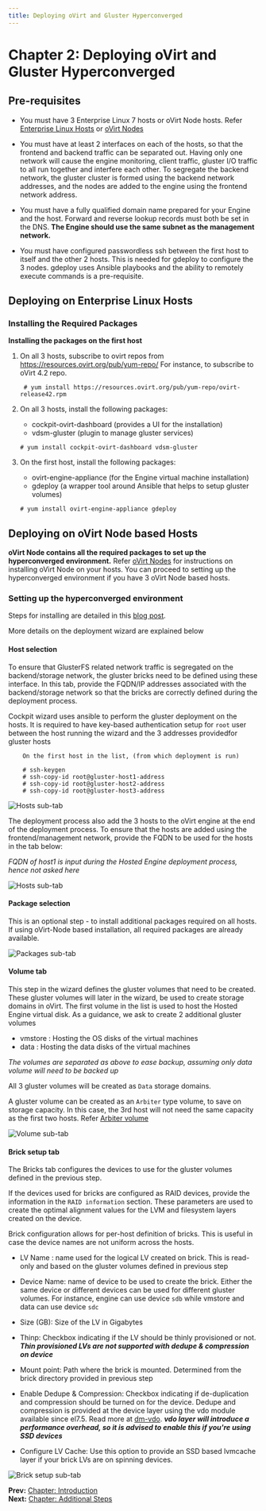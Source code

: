 ```yaml
---
title: Deploying oVirt and Gluster Hyperconverged
---
```


# Chapter 2: Deploying oVirt and Gluster Hyperconverged

## Pre-requisites

* You must have 3 Enterprise Linux 7 hosts or oVirt Node hosts. Refer [Enterprise Linux Hosts](install-guide/chap-Enterprise_Linux_Hosts) or [oVirt Nodes](install-guide/chap-oVirt_Nodes)

* You must have at least 2 interfaces on each of the hosts, so that the frontend and backend traffic can be separated out. Having only one network will cause the engine monitoring, client traffic, gluster I/O traffic to all run together and interfere each other. To segregate the backend network, the gluster cluster is formed using the backend network addresses, and the nodes are added to the engine using the frontend network address.

* You must have a fully qualified domain name prepared for your Engine and the host. Forward and reverse lookup records must both be set in the DNS. **The Engine should use the same subnet as the management network.**

* You must have configured passwordless ssh between the first host to itself and the other 2 hosts. This is needed for gdeploy to configure the 3 nodes. gdeploy uses Ansible playbooks and the ability to remotely execute commands is a pre-requisite.

## Deploying on Enterprise Linux Hosts

### Installing the Required Packages

**Installing the packages on the first host**

1. On all 3 hosts, subscribe to ovirt repos from https://resources.ovirt.org/pub/yum-repo/
   For instance, to subscribe to oVirt 4.2 repo.

        # yum install https://resources.ovirt.org/pub/yum-repo/ovirt-release42.rpm

2. On all 3 hosts, install the following packages:
      - cockpit-ovirt-dashboard (provides a UI for the installation)
      - vdsm-gluster (plugin to manage gluster services)

       # yum install cockpit-ovirt-dashboard vdsm-gluster

3. On the first host, install the following packages:
      - ovirt-engine-appliance (for the Engine virtual machine installation)
      - gdeploy (a wrapper tool around Ansible that helps to setup gluster volumes)

       # yum install ovirt-engine-appliance gdeploy



## Deploying on oVirt Node based Hosts

**oVirt Node contains all the required packages to set up the hyperconverged environment.**
Refer [oVirt Nodes](install-guide/chap-oVirt_Nodes) for instructions on installing oVirt Node on your hosts. You can proceed to setting up the hyperconverged environment if you have 3 oVirt Node based hosts.

### Setting up the hyperconverged environment

Steps for installing are detailed in this [blog post](/blog/2018/02/up-and-running-with-ovirt-4-2-and-gluster-storage/).

More details on the deployment wizard are explained below

#### Host selection

To ensure that GlusterFS related network traffic is segregated on the backend/storage network, the gluster bricks need to be defined using these interface. In this tab, provide the FQDN/IP addresses associated with the backend/storage network so that the bricks are correctly defined during the deployment process.

Cockpit wizard uses ansible to perform the gluster deployment on the hosts. It is required to have key-based authentication setup for `root` user between the host running the wizard and the 3 addresses providedfor gluster hosts

        On the first host in the list, (from which deployment is run)

        # ssh-keygen
        # ssh-copy-id root@gluster-host1-address
        # ssh-copy-id root@gluster-host2-address
        # ssh-copy-id root@gluster-host3-address

![Hosts sub-tab](/images/gluster-hyperconverged/3-Hosts.png)

The deployment process also add the 3 hosts to the oVirt engine at the end of the deployment process. To ensure that the hosts are added using the frontend/management network, provide the FQDN to be used for the hosts in the tab below: 

*FQDN of host1 is input during the Hosted Engine deployment process, hence not asked here*


![Hosts sub-tab](/images/gluster-hyperconverged/4-FQDN.png)


#### Package selection

This is an optional step - to install additional packages required on all hosts. If using oVirt-Node based installation, all required packages are already available.

![Packages sub-tab](/images/gluster-hyperconverged/5-Packages.png)
#### Volume tab

This step in the wizard defines the gluster volumes that need to be created. These gluster volumes will later in the wizard, be used to create storage domains in oVirt.
The first volume in the list is used to host the Hosted Engine virtual disk.
As a guidance, we ask to create 2 additional gluster volumes 
- vmstore : Hosting the OS disks of the virtual machines
- data : Hosting the data disks of the virtual machines

*The volumes are separated as above to ease backup, assuming only data volume will need to be backed up*

All 3 gluster volumes will be created as `Data` storage domains.

A gluster volume can be created as an `Arbiter` type volume, to save on storage capacity. In this case, the 3rd host will not need the same capacity as the first two hosts. Refer [Arbiter volume](https://docs.gluster.org/en/v3/Administrator%20Guide/arbiter-volumes-and-quorum/)

![Volume sub-tab](/images/gluster-hyperconverged/6-Volumes.png)
#### Brick setup tab

The Bricks tab configures the devices to use for the gluster volumes defined in the previous step.

If the devices used for bricks are configured as RAID devices, provide the information in the `RAID information` section. These parameters are used to create the optimal alignment values for the LVM and filesystem layers created on the device.

Brick configuration allows for per-host definition of bricks. This is useful in case the device names are not uniform across the hosts.

- LV Name : name used for the logical LV created on brick. This is read-only and based on the gluster volumes defined in previous step
- Device Name: name of device to be used to create the brick. Either the same device or different devices can be used for different gluster volumes. For instance, engine can use device `sdb` while vmstore and data can use device `sdc`
- Size (GB): Size of the LV in Gigabytes
- Thinp: Checkbox indicating if the LV should be thinly provisioned or not. ***Thin provisioned LVs are not supported with dedupe & compression on device***
- Mount point: Path where the brick is mounted. Determined from the brick directory provided in previous step
- Enable Dedupe & Compression: Checkbox indicating if de-duplication and compression should be turned on for the device. Dedupe and compression is provided at the device layer using the vdo module available since el7.5. Read more at [dm-vdo](https://github.com/dm-vdo/kvdo). ***vdo layer will introduce a performance overhead, so it is advised to enable this if you're using SSD devices***

- Configure LV Cache: Use this option to provide an SSD based lvmcache layer if your brick LVs are on spinning devices.

![Brick setup sub-tab](/images/gluster-hyperconverged/7-Bricks.png)

**Prev:** [Chapter: Introduction](../chap-Introduction) <br>
**Next:** [Chapter: Additional Steps](../chap-Additional_Steps)


